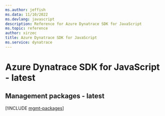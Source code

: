```yaml
---
ms.author: jeffish
ms.data: 11/10/2022
ms.devlang: javascript
description: Reference for Azure Dynatrace SDK for JavaScript
ms.topic: reference
author: xirzec
title: Azure Dynatrace SDK for JavaScript
ms.service: dynatrace
---
```

# Azure Dynatrace SDK for JavaScript - latest

## Management packages - latest
[!INCLUDE [mgmt-packages](dynatrace-mgmt-index.md)]